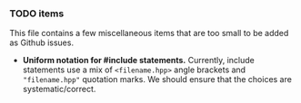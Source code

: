 ### TODO items

This file contains a few miscellaneous items that are too small
to be added as Github issues.

- **Uniform notation for #include statements.**  Currently, include statements
use a mix of `<filename.hpp>` angle brackets and `"filename.hpp"` quotation marks.
We should ensure that the choices are systematic/correct.